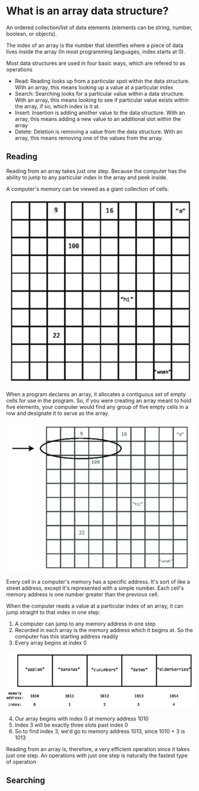 # What is an array data structure? 

An ordered collection/list of data elements (elements can be string, number, boolean, or objects). 

The index of an array is the number that identifies where a piece of data lives inside the array (In most programming languages, index starts at 0).

Most data structures are used in four basic ways, which are refered to as operations
- Read: Reading looks up from a particular spot within the data structure. With an array, this means looking up a value at a particular index
- Search: Searching looks for a particular value within a data structure. With an array, this means looking to see if particular value exists within the array, if so, which index is it at. 
- Insert: Insertion is adding another value to the data structure. With an array, this means adding a new value to an additional slot within the array
- Delete: Deletion is removing a value from the data structure. With an array, this means removing one of the values from the array.

## Reading

Reading from an array takes just one step. Because the computer has the ability to jump to any particular index in the array and peek inside.

A computer's memory can be viewed as a giant collection of cells. 

![Computer's Memory](images/computers-memory.png)

When a program declares an array, it allocates a contiguous set of empty cells for use in the program. So, if you were creating an array meant to hold five elements, your computer would find any group of five empty cells in a row and designate it to serve as the array. 

![Memory Allocated for Array](images/computers-memory-2.png)

Every cell in a computer's memory has a specific address. It's sort of like a street address, except it's represented with a simple number. Each cell's memory address is one number greater than the previous cell. 

When the computer reads a value at a particular index of an array, it can jump straight to that index in one step: 
1. A computer can jump to any memory address in one step
2. Recorded in each array is the memory address which it begins at. So the computer has this starting address readily
3. Every array begins at index 0

![Accessing Particular Index Of Array](images/computers-memory-3.png)

4. Our array begins with index 0 at memory address 1010
5. Index 3 will be exactly three slots past index 0
6. So to find index 3, we'd go to memory address 1013, since 1010 + 3 is 1013 

Reading from an array is, therefore, a very efficient operation since it takes just one step. An operations with just one step is naturally the fastest type of operation

## Searching
